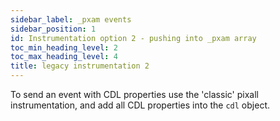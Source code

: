 ```yaml
---
sidebar_label: _pxam events
sidebar_position: 1
id: Instrumentation option 2 - pushing into _pxam array
toc_min_heading_level: 2
toc_max_heading_level: 4
title: legacy instrumentation 2
---
```

To send an event with CDL properties use the 'classic' pixall instrumentation,
and add all CDL properties into the `cdl` object.
